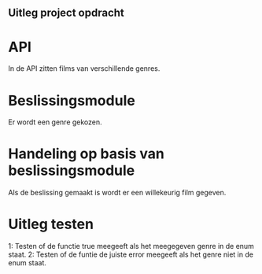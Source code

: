 ﻿## Uitleg project opdracht
# API
In de API zitten films van verschillende genres.

# Beslissingsmodule
Er wordt een genre gekozen.

# Handeling op basis van beslissingsmodule
Als de beslissing gemaakt is wordt er een willekeurig film gegeven.

# Uitleg testen
1: Testen of de functie true meegeeft als het meegegeven genre in de enum staat.
2: Testen of de funtie de juiste error meegeeft als het genre niet in de enum staat.